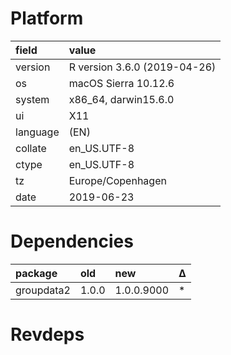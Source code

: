 # Platform

|field    |value                        |
|:--------|:----------------------------|
|version  |R version 3.6.0 (2019-04-26) |
|os       |macOS Sierra 10.12.6         |
|system   |x86_64, darwin15.6.0         |
|ui       |X11                          |
|language |(EN)                         |
|collate  |en_US.UTF-8                  |
|ctype    |en_US.UTF-8                  |
|tz       |Europe/Copenhagen            |
|date     |2019-06-23                   |

# Dependencies

|package    |old   |new        |Δ  |
|:----------|:-----|:----------|:--|
|groupdata2 |1.0.0 |1.0.0.9000 |*  |

# Revdeps

